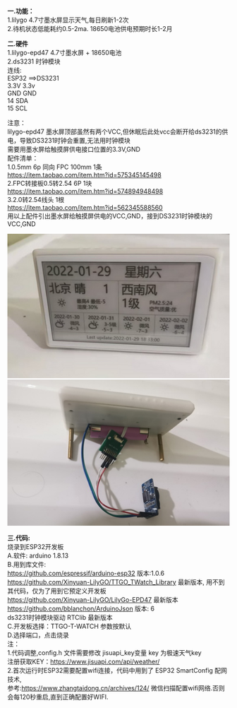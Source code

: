 <b>一.功能：</b> <br/>
1.lilygo 4.7寸墨水屏显示天气,每日刷新1-2次 <br/> 
2.待机状态低能耗约0.5-2ma. 18650电池供电预期时长1-2月 <br/>
   
<b>二.硬件</b>  <br/>
1.lilygo-epd47 4.7寸墨水屏 + 18650电池 <br/>
2.ds3231 时钟模块 <br/>
连线: <br/>
ESP32 ==>DS3231 <br/>
3.3V 3.3v <br/>
GND GND <br/>
14 SDA <br/>
15 SCL <br/>

注意： <br/>
lilygo-epd47 墨水屏顶部虽然有两个VCC,但休眠后此处vcc会断开给ds3231的供电，导致DS3231时钟会重置,无法用时钟模块 <br/>
需要用墨水屏给触摸屏供电接口位置的3.3V,GND <br/>
配件清单： <br/>
1.0.5mm 6p 同向 FPC 100mm 1条<br/>
   https://item.taobao.com/item.htm?id=575345145498 <br/>
2.FPC转接板0.5转2.54 6P 1块<br/>
   https://item.taobao.com/item.htm?id=574894948498 <br/>
3.2.0转2.54线头 1根<br/>
   https://item.taobao.com/item.htm?id=562345588560<br/>
用以上配件引出墨水屏给触摸屏供电的VCC,GND，接到DS3231时钟模块的VCC,GND <br/>

<img src= 'https://github.com/lixy123/lilygo_epd47_time_show_weather/blob/main/ink1.jpg?raw=true' /> <br/>
<img src= 'https://github.com/lixy123/lilygo_epd47_time_show_weather/blob/main/ink2.jpg?raw=true' /> <br/>

<b>三.代码:</b><br/>
烧录到ESP32开发板<br/>
A.软件: arduino 1.8.13<br/>
B.用到库文件:<br/>
https://github.com/espressif/arduino-esp32 版本:1.0.6<br/>
https://github.com/Xinyuan-LilyGO/TTGO_TWatch_Library 最新版本, 用不到其代码，仅为了用到它预定义开发板<br/>
https://github.com/Xinyuan-LilyGO/LilyGo-EPD47 最新版本<br/>
https://github.com/bblanchon/ArduinoJson 版本: 6<br/>
ds3231时钟模块驱动 RTClib 最新版本<br/>
C.开发板选择：TTGO-T-WATCH 参数按默认<br/>
D.选择端口，点击烧录<br/>
注：<br/>
1.代码调整,config.h 文件需要修改 jisuapi_key变量 key 为极速天气key <br/>
注册获取KEY：https://www.jisuapi.com/api/weather/<br/>
2.首次运行时ESP32需要配置wifi连接，代码中用到了 ESP32 SmartConfig 配网技术,<br/>
参考:https://www.zhangtaidong.cn/archives/124/ 微信扫描配置wifi网络.否则会每120秒重启,直到正确配置好WIFI.<br/>

